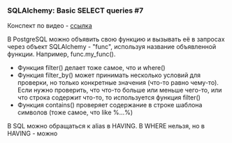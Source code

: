 ### SQLAlchemy: Basic SELECT queries #7
Конспект по видео - [ссылка](https://www.youtube.com/watch?v=po6lu32vFp8&list=PLeLN0qH0-mCXARD_K-USF2wHctxzEVp40&index=7)

В PostgreSQL можно объявить свою функцию и вызывать её в запросах через объект SQLAlchemy - "func", используя название объявленной функции. Например, func.my_func().

* Функция filter() делает тоже самое, что и where()
* Функция filter_by() может принимать несколько условий для проверки, но только конкретные значения (что-то равно
чему-то). Если нужно проверить, что что-то больше или меньше чего-то, или что строка содержит что-то, то
используется функция filter()
* Функция contains() проверяет содержание в строке шаблона символов (тоже самое, что like %...%)

В SQL можно обращаться к alias в HAVING. В WHERE нельзя, но в HAVING - можно
